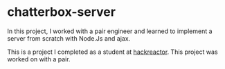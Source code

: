 # chatterbox-server
In this project, I worked with a pair engineer and learned to implement a server from scratch with Node.Js and ajax.


This is a project I completed as a student at [hackreactor](http://hackreactor.com). This project was worked on with a pair.
